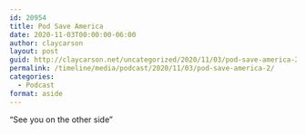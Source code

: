 ```yaml
---
id: 20954
title: Pod Save America
date: 2020-11-03T00:00:00-06:00
author: claycarson
layout: post
guid: http://claycarson.net/uncategorized/2020/11/03/pod-save-america-2/
permalink: /timeline/media/podcast/2020/11/03/pod-save-america-2/
categories:
  - Podcast
format: aside
---
```

<div class="media-details">“See you on the other side”</div>

<div class="media-creator"></div>

<div class="media-rating"></div>